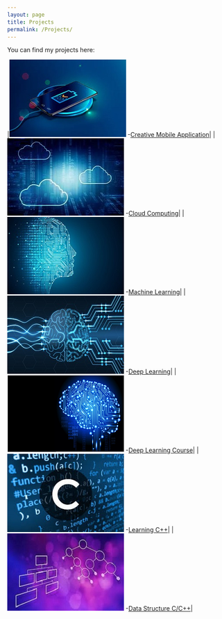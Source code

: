 ```yaml
---
layout: page
title: Projects
permalink: /Projects/
---
```


You can find my projects here:

|![Mobile Application](assets/Mobile.jpg) -[Creative Mobile Application](https://github.com/farshadsafavi/Android-Applications/)|
|![Cloud-Computing](assets/Cloud.jpg) -[Cloud Computing](https://github.com/farshadsafavi/Cloud-Computing/)|
|![Machine Learning](assets/Machine.jpg) -[Machine Learning](https://github.com/farshadsafavi/MachineLearning/)|
|![Deep Learning](assets/Deep.jpg) -[Deep Learning](https://github.com/farshadsafavi/DeepLearning/)|
|![Cloud Computing](assets/DeepC.png) -[Deep Learning Course](https://github.com/farshadsafavi/deep-learning-v2-pytorch)|
|![Learning C++](assets/C.jpg) -[Learning C++](https://github.com/farshadsafavi/Cpp)|
|![Data Structure C/C++](assets/DataStructure.jpg) -[Data Structure C/C++](https://github.com/farshadsafavi/DataStructure)|
